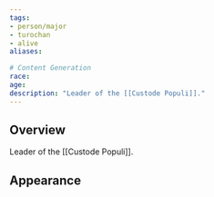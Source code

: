 ```yaml
---
tags:
- person/major
- turochan
- alive
aliases:

# Content Generation
race:
age:
description: "Leader of the [[Custode Populi]]."
---
```

## Overview
Leader of the [[Custode Populi]].
## Appearance
